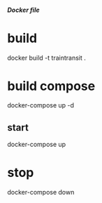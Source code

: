 
##### Docker file


# build
docker build -t traintransit .

# build compose
docker-compose up -d

## start 
docker-compose up

# stop 
docker-compose down






